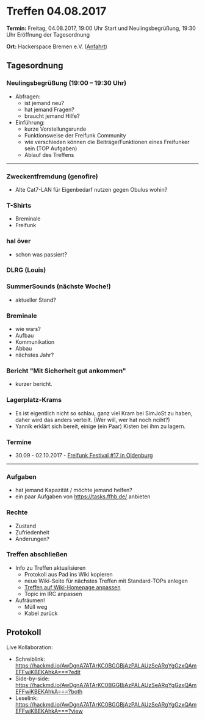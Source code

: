# Treffen 04.08.2017

**Termin:** Freitag, 04.08.2017, 19:00 Uhr Start und Neulingsbegrüßung, 19:30 Uhr Eröffnung der Tagesordnung

**Ort:** Hackerspace Bremen e.V. ([Anfahrt](https://www.hackerspace-bremen.de/anfahrt/))

## Tagesordnung
### Neulingsbegrüßung (19:00 – 19:30 Uhr)
- Abfragen:
    - ist jemand neu?
    - hat jemand Fragen?
    - braucht jemand Hilfe?
- Einführung:
    - kurze Vorstellungsrunde
    - Funktionsweise der Freifunk Community
    - wie verschieden können die Beiträge/Funktionen eines Freifunker sein (TOP Aufgaben)
    - Ablauf des Treffens

---

### Zweckentfremdung (genofire)
- Alte Cat7-LAN für Eigenbedarf nutzen gegen Obulus wohin?

### T-Shirts
- Breminale
- Freifunk

### hal över
- schon was passiert?

### DLRG (Louis)

### SummerSounds (nächste Woche!)
- aktueller Stand?

### Breminale
- wie wars?
- Aufbau
- Kommunikation
- Abbau
- nächstes Jahr?

### Bericht "Mit Sicherheit gut ankommen"
- kurzer bericht.
 
### Lagerplatz-Krams
- Es ist eigentlich nicht so schlau, ganz viel Kram bei SimJoSt zu haben, daher wird das anders verteilt. (Wer will, wer hat noch nciht?)
- Yannik erklärt sich bereit, einige (ein Paar) Kisten bei ihm zu lagern.

### Termine
- 30.09 - 02.10.2017 - [Freifunk Festival #17 in Oldenburg](https://ffnw.de/freifunk-festival-17-30-9-02-10-in-oldenburg/#more-2833)

---

### Aufgaben
- hat jemand Kapazität / möchte jemand helfen?
- ein paar Aufgaben von https://tasks.ffhb.de/ anbieten

### Rechte
- Zustand
- Zufriedenheit
- Änderungen?

### Treffen abschließen
- Info zu Treffen aktualisieren
  - Protokoll aus Pad ins Wiki kopieren
  - neue Wiki-Seite für nächstes Treffen mit Standard-TOPs anlegen
  - [Treffen auf Wiki-Homepage anpassen](Home)
  - Topic im IRC anpassen
- Aufräumen!
  - Müll weg
  - Kabel zurück

## Protokoll
Live Kollaboration:
- Schreiblink: https://hackmd.io/AwDgnA7ATArKC0BGGBjAzPALAUzSeARgYgGzxQAmEFFwiKBEKAhkA===?edit
- Side-by-side: https://hackmd.io/AwDgnA7ATArKC0BGGBjAzPALAUzSeARgYgGzxQAmEFFwiKBEKAhkA===?both
- Leselink: https://hackmd.io/AwDgnA7ATArKC0BGGBjAzPALAUzSeARgYgGzxQAmEFFwiKBEKAhkA===?view